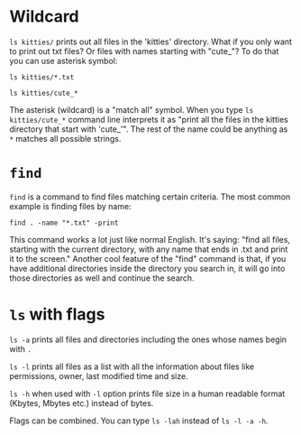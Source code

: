 # Wildcard

`ls kitties/` prints out all files in the 'kitties' directory. What if you only want to print out txt files? Or files with names starting with "cute\_"? To do that you can use asterisk symbol:

`ls kitties/*.txt`

`ls kitties/cute_*`

The asterisk (wildcard) is a "match all" symbol. When you type `ls kitties/cute_*` command line interprets it as "print all the files in the kitties directory that start with 'cute\_'". The rest of the name could be anything as `*` matches all possible strings.

# `find`

`find` is a command to find files matching certain criteria. The most common example is finding files by name:

`find . -name "*.txt" -print`

This command works a lot just like normal English. It's saying: "find all files, starting with the current directory, with any name that ends in .txt and print it to the screen." Another cool feature of the "find" command is that, if you have additional directories inside the directory you search in, it will go into those directories as well and continue the search.

# `ls` with flags

`ls -a` prints all files and directories including the ones whose names begin with `.`

`ls -l` prints all files as a list with all the information about files like permissions, owner, last modified time and size.

`ls -h` when used with `-l` option prints file size in a human readable format (Kbytes, Mbytes etc.) instead of bytes.

Flags can be combined. You can type `ls -lah` instead of `ls -l -a -h`.
